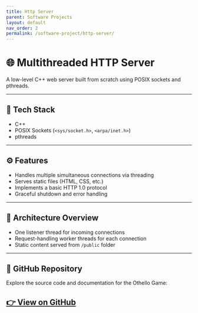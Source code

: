 ```yaml
---
title: Http Server
parent: Software Projects
layout: default
nav_order: 2
permalink: /software-project/http-server/
---
```


# 🌐 Multithreaded HTTP Server

A low-level C++ web server built from scratch using POSIX sockets and pthreads.

---

## 🔧 Tech Stack

- C++
- POSIX Sockets (`<sys/socket.h>`, `<arpa/inet.h>`)
- pthreads

---

## ⚙️ Features

- Handles multiple simultaneous connections via threading
- Serves static files (HTML, CSS, etc.)
- Implements a basic HTTP 1.0 protocol
- Graceful shutdown and error handling

---

## 🚀 Architecture Overview

- One listener thread for incoming connections
- Request-handling worker threads for each connection
- Static content served from `/public` folder

---

## 🔗 GitHub Repository

Explore the source code and documentation for the Othello Game:

[👉 View on GitHub]( tinyurl.com/cit5950Server)
---